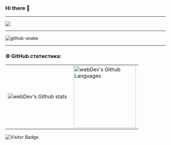 ### Hi there 👋

---

<img src="https://github-readme-stats.vercel.app/api/top-langs/?username=gigatorvaldz&theme=dark">

---

<picture>
  <source media="(prefers-color-scheme: dark)" srcset="https://github.com/gigatorvaldz/gigatorvaldz/blob/output/github-contribution-grid-snake-dark.svg" />
  <source media="(prefers-color-scheme: light)" srcset="https://github.com/gigatorvaldz/gigatorvaldz/blob/output/github-contribution-grid-snake.svg" />
  <img alt="github-snake" src="github-snake.svg" />
</picture>

---

### ⚙️ GitHub статистика:

<table>
  <tr>
    <td>
      <img align="left" src="http://github-readme-streak-stats.herokuapp.com?user=gigatorvaldz&theme=dark&background=000000" alt="webDev's Github stats" />
    </td>
    <td>
      <img height="195px" align="right" alt="webDev's Github Languages" src="https://github-readme-stats-sigma-five.vercel.app/api/top-langs/?username=gigatorvaldz&layout=compact&theme=vision-friendly-dark" />
    </td>
  </tr>
</table>

![Visitor Badge](https://visitor-badge.laobi.icu/badge?page_id=gigatorvaldz)

<!--
**gigatorvaldz/gigatorvaldz** is a ✨ _special_ ✨ repository because its `README.md` (this file) appears on your GitHub profile.

Here are some ideas to get you started:

- 🔭 I’m currently working on ...
- 🌱 I’m currently learning ...
- 👯 I’m looking to collaborate on ...
- 🤔 I’m looking for help with ...
- 💬 Ask me about ...
- 📫 How to reach me: ...
- 😄 Pronouns: ...
- ⚡ Fun fact: ...
-->
